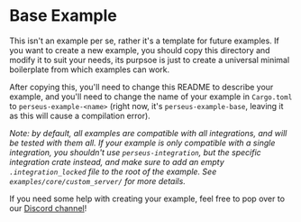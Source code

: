 # Base Example

This isn't an example per se, rather it's a template for future examples. If you want to create a new example, you should copy this directory and modify it to suit your needs, its purpsoe is just to create a universal minimal boilerplate from which examples can work.

After copying this, you'll need to change this README to describe your example, and you'll need to change the name of your example in `Cargo.toml` to `perseus-example-<name>` (right now, it's `perseus-example-base`, leaving it as this will cause a compilation error).

*Note: by default, all examples are compatible with all integrations, and will be tested with them all. If your example is only compatible with a single integration, you shouldn't use `perseus-integration`, but the specific integration crate instead, and make sure to add an empty `.integration_locked` file to the root of the example. See `examples/core/custom_server/` for more details.*

If you need some help with creating your example, feel free to pop over to our [Discord channel](https://discord.com/invite/GNqWYWNTdp)!
